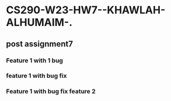 # CS290-W23-HW7--KHAWLAH-ALHUMAIM-.

## post assignment7 
### Feature 1 with 1 bug

### feature 1 with bug fix 

### Feature 1 with bug fix feature 2
